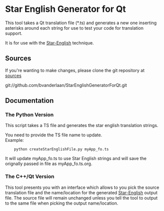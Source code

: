 Star English Generator for Qt
=================

This tool takes a Qt translation file (*.ts) and generates a new one inserting asterisks around each string for use to test your code for translation support.

It is for use with the [Star-English] technique.

Sources
-------

If you're wanting to make changes, please clone the git repository at [sources]

git://github.com/bvanderlaan/StarEnglishGeneratorForQt.git

Documentation
-------------

### The Python Version

This script takes a TS file and generates the star english translation strings.

You need to provide the TS file name to update.<br>
Example:<br>
```
    python createStarEnglishFile.py myApp_fo.ts
```
	
It will update myApp_fo.ts to use Star English strings and will save the orignally passed in file as myApp_fo.ts.org.

### The C++/Qt Version

This tool presents you with an interface which allows to you pick the source translation file and the name/location for the generated [Star-English] output file.
The source file will remain unchanged unless you tell the tool to output to the same file when picking the output name/location.


[website]: http://bradvanderlaan.ca
[Star-English]: http://imaginativethinking.ca/what-the-heck-is-star-english
[sources]: https://github.com/bvanderlaan/StarEnglishGeneratorForQt

